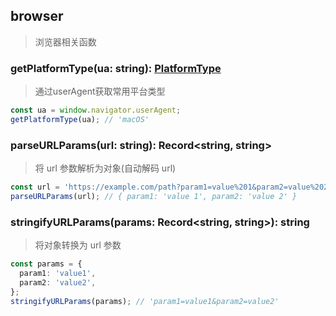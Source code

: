 ## browser

> 浏览器相关函数

### getPlatformType(ua: string): [PlatformType](../src/types.ts)

> 通过userAgent获取常用平台类型

```typescript
const ua = window.navigator.userAgent;
getPlatformType(ua); // 'macOS'
```

### parseURLParams(url: string): Record<string, string>

> 将 url 参数解析为对象(自动解码 url)

```typescript
const url = 'https://example.com/path?param1=value%201&param2=value%202';
parseURLParams(url); // { param1: 'value 1', param2: 'value 2' }
```

### stringifyURLParams(params: Record<string, string>): string

> 将对象转换为 url 参数

```typescript
const params = {
  param1: 'value1',
  param2: 'value2',
};
stringifyURLParams(params); // 'param1=value1&param2=value2'
```
